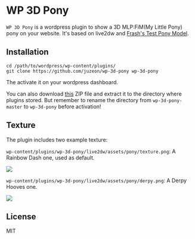 # WP 3D Pony

`WP 3D Pony` is a wordpress plugin to show a 3D MLP:FiM(My Little Pony) pony on your website. It's based on live2dw and [Frash's Test Pony Model](steamcommunity.com/sharedfiles/filedetails/?id=578539741). 

## Installation

	cd /path/to/wordpress/wp-content/plugins/
	git clone https://github.com/juzeon/wp-3d-pony wp-3d-pony
	
The activate it on your wordpress dashboard.

You can also download [this](https://github.com/juzeon/wp-3d-pony/archive/master.zip) ZIP file and extract it to the directory where plugins stored. But remember to rename the directory from `wp-3d-pony-master` to `wp-3d-pony` before activation!

## Texture

The plugin includes two example texture:

`wp-content/plugins/wp-3d-pony/live2dw/assets/pony/texture.png`: A Rainbow Dash one, used as default.

![](https://ws1.sinaimg.cn/large/006tNc79gy1fpez1ef96hj303m06j3yq.jpg)


`wp-content/plugins/wp-3d-pony/live2dw/assets/pony/derpy.png`: A Derpy Hooves one.

![](https://ws4.sinaimg.cn/large/006tNc79gy1fpez2cn5tzj303805wdg1.jpg)

## License

MIT